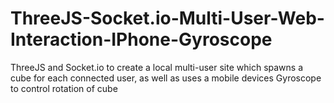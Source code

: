 # ThreeJS-Socket.io-Multi-User-Web-Interaction-IPhone-Gyroscope
 ThreeJS and Socket.io to create a local multi-user site which spawns a cube for each connected user, as well as uses a mobile devices Gyroscope to control rotation of cube
